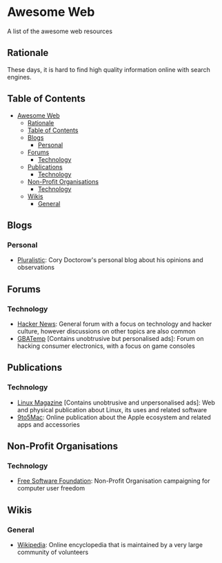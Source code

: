 # Awesome Web

A list of the awesome web resources

## Rationale

These days, it is hard to find high quality information online with search engines.

## Table of Contents

- [Awesome Web](#awesome-web)
  - [Rationale](#rationale)
  - [Table of Contents](#table-of-contents)
  - [Blogs](#blogs)
    - [Personal](#personal)
  - [Forums](#forums)
    - [Technology](#technology)
  - [Publications](#publications)
    - [Technology](#technology-1)
  - [Non-Profit Organisations](#non-profit-organisations)
    - [Technology](#technology-2)
  - [Wikis](#wikis)
    - [General](#general)

## Blogs

### Personal

- [Pluralistic](http://pluralistic.net):
  Cory Doctorow's personal blog about his opinions and observations

## Forums

### Technology

- [Hacker News](http://news.ycombinator.com/news):
  General forum with a focus on technology and hacker culture, however discussions on other topics are also common
- [GBATemp](http://gbatemp.net)
  \[Contains unobtrusive but personalised ads\]:
  Forum on hacking consumer electronics, with a focus on game consoles

## Publications

### Technology

- [Linux Magazine](http://www.linux-magazine.com)
  \[Contains unobtrusive and unpersonalised ads\]:
  Web and physical publication about Linux, its uses and related software
- [9to5Mac](http://9to5mac.com):
  Online publication about the Apple ecosystem and related apps and accessories

## Non-Profit Organisations

### Technology

- [Free Software Foundation](http://www.fsf.org):
  Non-Profit Organisation campaigning for computer user freedom

## Wikis

### General

- [Wikipedia](http://wikipedia.org):
  Online encyclopedia that is maintained by a very large community of volunteers